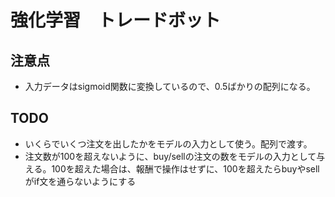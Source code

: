 # 強化学習　トレードボット

## 注意点
- 入力データはsigmoid関数に変換しているので、0.5ばかりの配列になる。

## TODO
- いくらでいくつ注文を出したかをモデルの入力として使う。配列で渡す。
- 注文数が100を超えないように、buy/sellの注文の数をモデルの入力として与える。100を超えた場合は、報酬で操作はせずに、100を超えたらbuyやsellがif文を通らないようにする

